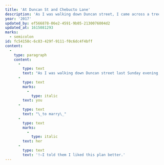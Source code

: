```yaml
---
title: 'At Duncan St and Chebucto Lane'
description: 'As I was walking down Duncan street, I came across a tree that had a face; I was accosted by children; my life plans were interrogated.'
year: '2017'
updated_by: ef566878-06e2-4591-9b05-2130076004d2
updated_at: 1615081293
marks:
  - semicolon
id: fc54158c-6c83-429f-9111-f0c6dc4f4bff
content:
  -
    type: paragraph
    content:
      -
        type: text
        text: "As I was walking down Duncan street last Sunday evening, I came across a tree that had a face: eyes, a nose, and a mouth affixed to its bark.\_I paused to admire it and take a picture—but at this point I was accosted by a couple of children who were hanging out in the yard of the house to my left. Fortunately, being accosted by children happens to number among my favourite hobbies. So we struck up a conversation. They asked me how old I was.—Twenty, I replied; they asked, as though it followed naturally,—Are you married?—No, I said.—Why not? they said. You’re twenty years old, you’re tall, you have long and luscious hair (perhaps they said ‘flowing’ instead of ‘luscious’, I don’t remember): what are you waiting for?—I told them that I felt I was in no particular hurry, that I have so many other things in my life occupying my attention, and that——Nonsense, they said. Here’s what you should do. The next girl you see, you go up to her and say, “Hello! My name is”–what’s your name, again?—Alan.—“Hello! My name is Alan! Do you want to get married?”—Wouldn’t that seem a bit abrupt? I said.—I guess so, said the one.—Hey! said the other, no, do this: The next girl you see, give her some flowers, and then she’ll like you and ask\_"
      -
        type: text
        marks:
          -
            type: italic
        text: you
      -
        type: text
        text: "\_to marry\_"
      -
        type: text
        marks:
          -
            type: italic
        text: her
      -
        type: text
        text: '!—I told them I liked this plan better.'
---
```


